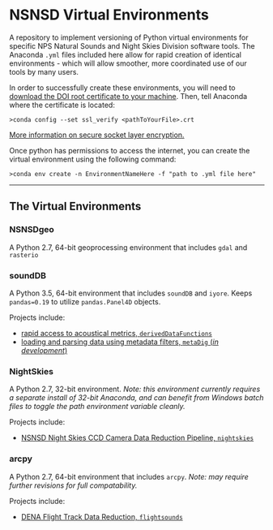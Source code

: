 # NSNSD Virtual Environments
A repository to implement versioning of Python virtual environments for specific NPS Natural Sounds and Night Skies Division software tools. The Anaconda `.yml` files  included here allow for rapid creation of identical environments - which will allow smoother, more coordinated use of our tools by many users. 

In order to successfully create these environments, you will need to [download the DOI root certificate to your machine](https://drive.google.com/file/d/0B551gy_Kqih1Y202VlFubnJPcFU/view). Then, tell Anaconda where the certificate is located:

```
>conda config --set ssl_verify <pathToYourFile>.crt
```

[More information on secure socket layer encryption.](https://github.com/dbetchkal/soundDB/blob/master/PREREQUISITES.md#sidebar-the-government-is-decrypting-your-secure-internet-connection)

Once python has permissions to access the internet, you can create the virtual environment using the following command:

```
>conda env create -n EnvironmentNameHere -f "path to .yml file here"
```


-----

## The Virtual Environments

### NSNSDgeo

A Python 2.7, 64-bit geoprocessing environment that includes `gdal` and `rasterio`

### soundDB

A Python 3.5, 64-bit environment that includes `soundDB` and `iyore`. Keeps `pandas=0.19` to utilize `pandas.Panel4D` objects.

Projects include:

- [rapid access to acoustical metrics, `derivedDataFunctions`](https://github.com/dbetchkal/derivedDataFunctions)
- [loading and parsing data using metadata filters, `metaDig` (*in development*)](https://github.com/dbetchkal/metaDig)

### NightSkies

A Python 2.7, 32-bit environment. *Note: this environment currently requires a separate install of 32-bit Anaconda, and can benefit from Windows batch files to toggle the path environment variable cleanly.* 

Projects include:

- [NSNSD Night Skies CCD Camera Data Reduction Pipeline, `nightskies`](https://github.com/liweihung/nightskies)

### arcpy

A Python 2.7, 64-bit environment that includes `arcpy`. *Note: may require further revisions for full compatability.*

Projects include:

- [DENA Flight Track Data Reduction, `flightsounds`](https://github.com/dan-walsh/flightsounds)
